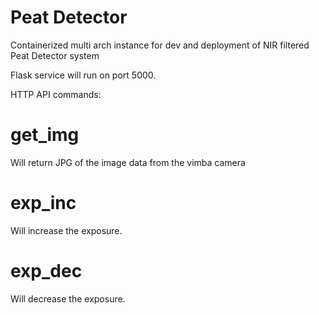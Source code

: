 # Peat Detector

Containerized multi arch instance for dev and deployment of NIR filtered Peat Detector system

Flask service will run on port 5000.

HTTP API commands:
# get_img
Will return JPG of the image data from the vimba camera

# exp_inc
Will increase the exposure.

# exp_dec
Will decrease the exposure.
